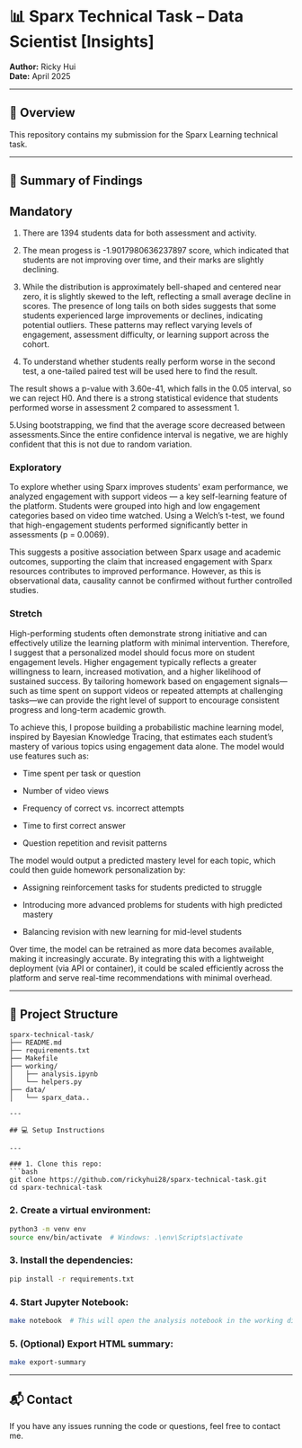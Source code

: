 # 📊 Sparx Technical Task – Data Scientist [Insights]

**Author:** Ricky Hui  
**Date:** April 2025

---

## 🚀 Overview

This repository contains my submission for the Sparx Learning technical task.

---

## 🧠 Summary of Findings

## Mandatory 

 1. There are 1394 students data for both assessment and activity.

 2. The mean progess is -1.9017980636237897 score, which indicated that students are not improving over time, and their marks are slightly declining.

 3. While the distribution is approximately bell-shaped and centered near zero, it is slightly skewed to the left, reflecting a small average decline in scores. The presence of long tails on both sides suggests that some students experienced large improvements or declines, indicating potential outliers. These patterns may reflect varying levels of engagement, assessment difficulty, or learning support across the cohort.

 4. To understand whether students really perform worse in the second test, a one-tailed paired test will be used here to find the result.

The result shows a p-value with 3.60e-41, which falls in the 0.05 interval, so we can reject H0. And there is a strong statistical evidence that students performed worse in assessment 2 compared to assessment 1.

 5.Using bootstrapping, we find that the average score decreased between assessments.Since the entire confidence interval is negative, we are highly confident that this is not due to random variation.



### Exploratory

To explore whether using Sparx improves students' exam performance, we analyzed engagement with support videos — a key self-learning feature of the platform. Students were grouped into high and low engagement categories based on video time watched. Using a Welch’s t-test, we found that high-engagement students performed significantly better in assessments (p = 0.0069).

This suggests a positive association between Sparx usage and academic outcomes, supporting the claim that increased engagement with Sparx resources contributes to improved performance. However, as this is observational data, causality cannot be confirmed without further controlled studies.


### Stretch
High-performing students often demonstrate strong initiative and can effectively utilize the learning platform with minimal intervention. Therefore, I suggest that a personalized model should focus more on student engagement levels. Higher engagement typically reflects a greater willingness to learn, increased motivation, and a higher likelihood of sustained success. By tailoring homework based on engagement signals—such as time spent on support videos or repeated attempts at challenging tasks—we can provide the right level of support to encourage consistent progress and long-term academic growth.


To achieve this, I propose building a probabilistic machine learning model, inspired by Bayesian Knowledge Tracing, that estimates each student’s mastery of various topics using engagement data alone. The model would use features such as:

- Time spent per task or question

- Number of video views

- Frequency of correct vs. incorrect attempts

- Time to first correct answer

- Question repetition and revisit patterns

The model would output a predicted mastery level for each topic, which could then guide homework personalization by:

- Assigning reinforcement tasks for students predicted to struggle

- Introducing more advanced problems for students with high predicted mastery

- Balancing revision with new learning for mid-level students

Over time, the model can be retrained as more data becomes available, making it increasingly accurate. By integrating this with a lightweight deployment (via API or container), it could be scaled efficiently across the platform and serve real-time recommendations with minimal overhead.

---

## 📁 Project Structure

```
sparx-technical-task/
├── README.md
├── requirements.txt
├── Makefile
├── working/
│   ├── analysis.ipynb
│   └── helpers.py
├── data/
│   └── sparx_data..

---

## 💻 Setup Instructions

---

### 1. Clone this repo:
```bash
git clone https://github.com/rickyhui28/sparx-technical-task.git
cd sparx-technical-task
```

### 2. Create a virtual environment:
```bash
python3 -m venv env
source env/bin/activate  # Windows: .\env\Scripts\activate
```

### 3. Install the dependencies:
```bash
pip install -r requirements.txt
```

### 4. Start Jupyter Notebook:
```bash
make notebook  # This will open the analysis notebook in the working directory
```

### 5. (Optional) Export HTML summary:
```bash
make export-summary
```

---


## 📬 Contact

If you have any issues running the code or questions, feel free to contact me.
